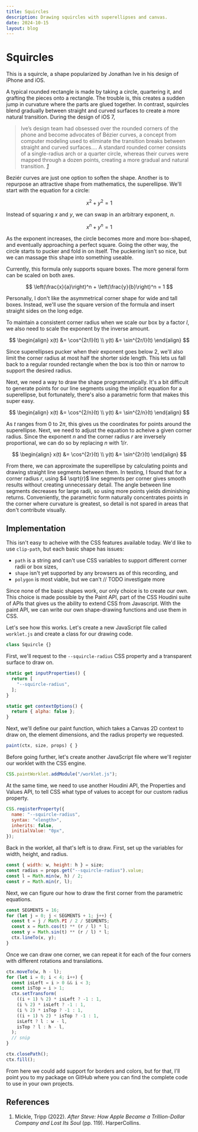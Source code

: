 ```yaml
---
title: Squircles
description: Drawing squircles with superellipses and canvas.
date: 2024-10-15
layout: blog
---
```


<script setup>
import Intro from "./Intro.vue";
import Superellipse from "./Superellipse.vue";
import SuperellipseScaling from "./SuperellipseScaling.vue";
</script>

# Squircles

This is a squircle, a shape popularized by Jonathan Ive in his design of iPhone and iOS.

<Intro />

A typical rounded rectangle is made by taking a circle, quartering it, and grafting the pieces onto a rectangle. The trouble is, this creates a sudden jump in curvature where the parts are glued together. In contrast, squircles blend gradually between straight and curved surfaces to create a more natural transition. During the design of iOS 7,

> Ive’s design team had obsessed over the rounded corners of the phone and become advocates of Bézier curves, a concept from computer modeling used to eliminate the transition breaks between straight and curved surfaces.... A standard rounded corner consists of a single-radius arch or a quarter circle, whereas their curves were mapped through a dozen points, creating a more gradual and natural transition. <cite>[1](#after-steve)</cite>

Beziér curves are just one option to soften the shape. Another is to repurpose an attractive shape from mathematics, the superellipse. We'll start with the equation for a circle:

$$ x^2 + y^2 = 1 $$

Instead of squaring $x$ and $y$, we can swap in an arbitrary exponent, $n$.

$$ x^n + y^n = 1 $$

<Superellipse />

As the exponent increases, the circle becomes more and more box-shaped, and eventually approaching a perfect square. Going the other way, the circle starts to pucker and fold in on itself. The puckering isn't so nice, but we can massage this shape into something useable.

Currently, this formula only supports square boxes. The more general form can be scaled on both axes.

$$ \left(\frac{x}{a}\right)^n + \left(\frac{y}{b}\right)^n = 1 $$

<SuperellipseScaling />

Personally, I don't like the asymmetrical corner shape for wide and tall boxes. Instead, we'll use the square version of the formula and insert straight sides on the long edge.

<!--
TODO
-->

To maintain a consistent corner radius when we scale our box by a factor $l$, we also need to scale the exponent by the inverse amount.

$$
\begin{align}
x(t) &= \cos^{2r/l}(t) \\
y(t) &= \sin^{2r/l}(t)
\end{align}
$$

Since superellipses pucker when their exponent goes below 2, we'll also limit the corner radius at most half the shorter side length. This lets us fall back to a regular rounded rectangle when the box is too thin or narrow to support the desired radius.

Next, we need a way to draw the shape programmatically. It's a bit difficult to generate points for our line segments using the implicit equation for a superellipse, but fortunately, there's also a parametric form that makes this super easy.

$$
\begin{align}
x(t) &= \cos^{2/n}(t) \\
y(t) &= \sin^{2/n}(t)
\end{align}
$$

As $t$ ranges from $0$ to $2 \pi$, this gives us the coordinates for points around the superellipse. Next, we need to adjust the equation to acheive a given corner radius. Since the exponent $n$ and the corner radius $r$ are inversely proportional, we can do so by replacing $n$ with $1/r$.

$$
\begin{align}
x(t) &= \cos^{2r}(t) \\
y(t) &= \sin^{2r}(t)
\end{align}
$$

From there, we can approximate the superellipse by calculating points and drawing straight line segments between them. In testing, I found that for a corner radius $r$, using $4 \sqrt{r}$ line segments per corner gives smooth results without creating unnecessary detail. The angle between line segments decreases for large radii, so using more points yields diminishing returns. Conveniently, the parametric form naturally concentrates points in the corner where curvature is greatest, so detail is not spared in areas that don't contribute visually.

<!--
TODO
-->

## Implementation

This isn't easy to acheive with the CSS features available today. We'd like to use `clip-path`, but each basic shape has issues:

- `path` is a string and can't use CSS variables to support different corner radii or box sizes,
- `shape` isn't yet supported by any browsers as of this recording, and
- `polygon` is most viable, but we can't // TODO investigate more

Since none of the basic shapes work, our only choice is to create our own. This choice is made possible by the Paint API, part of the CSS Houdini suite of APIs that gives us the ability to extend CSS from Javascript. With the paint API, we can write our own shape-drawing functions and use them in CSS.

Let's see how this works. Let's create a new JavaScript file called `worklet.js` and create a class for our drawing code.

```js
class Squircle {}
```

First, we'll request to the `--squircle-radius` CSS property and a transparent surface to draw on.

```js
static get inputProperties() {
  return [
    "--squircle-radius",
  ];
}

static get contextOptions() {
  return { alpha: false };
}
```

Next, we'll define our paint function, which takes a Canvas 2D context to draw on, the element dimensions, and the radius property we requested.

```js
paint(ctx, size, props) { }
```

Before going further, let's create another JavaScript file where we'll register our worklet with the CSS engine.

```js
CSS.paintWorklet.addModule("/worklet.js");
```

At the same time, we need to use another Houdini API, the Properties and Values API, to tell CSS what type of values to accept for our custom radius property.

```js
CSS.registerProperty({
  name: "--squircle-radius",
  syntax: "<length>",
  inherits: false,
  initialValue: "0px",
});
```

Back in the worklet, all that's left is to draw. First, set up the variables for width, height, and radius.

```js
const { width: w, height: h } = size;
const radius = props.get("--squircle-radius").value;
const l = Math.min(w, h) / 2;
const r = Math.min(r, l);
```

Next, we can figure our how to draw the first corner from the parametric equations.

```js
const SEGMENTS = 16;
for (let j = 0; j < SEGMENTS + 1; j++) {
  const t = j / Math.PI / 2 / SEGMENTS;
  const x = Math.cos(t) ** (r / l) * l;
  const y = Math.sin(t) ** (r / l) * l;
  ctx.lineTo(x, y);
}
```

Once we can draw one corner, we can repeat it for each of the four corners with different rotations and translations.

```js
ctx.moveTo(w, h - l);
for (let i = 0; i < 4; i++) {
  const isLeft = i > 0 && i < 3;
  const isTop = i > 1;
  ctx.setTransform(
    ((i + 1) % 2) * isLeft ? -1 : 1,
    (i % 2) * isLeft ? -1 : 1,
    (i % 2) * isTop ? -1 : 1,
    ((i + 1) % 2) * isTop ? -1 : 1,
    isLeft ? l : w - l,
    isTop ? l : h - l,
  );
  // snip
}

ctx.closePath();
ctx.fill();
```

From here we could add support for borders and colors, but for that, I'll point you to my package on GitHub where you can find the complete code to use in your own projects.

<footer aria-labelledby="references-heading">
  <h2 id="references-heading">References</h2>
  <ol class="references-list">
    <li id="after-steve">
      Mickle, Tripp (2022). <i>After Steve: How Apple Became a Trillion-Dollar Company and Lost Its Soul</i> (pp. 119). HarperCollins. 
    </li>
  </ol>
</footer>

